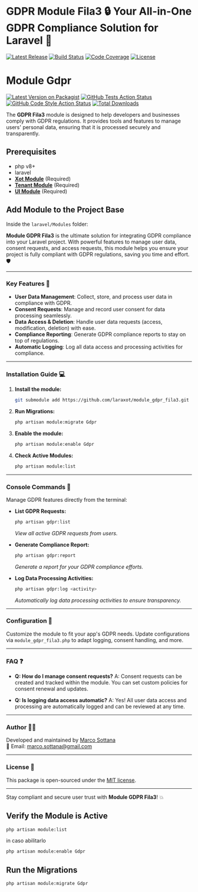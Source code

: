 # GDPR Module Fila3 🔒 Your All-in-One GDPR Compliance Solution for Laravel 🚀

[![Latest Release](https://img.shields.io/github/v/release/laraxot/module_gdpr_fila3)](https://github.com/laraxot/module_gdpr_fila3/releases)
[![Build Status](https://img.shields.io/travis/laraxot/module_gdpr_fila3/master)](https://travis-ci.org/laraxot/module_gdpr_fila3)
[![Code Coverage](https://img.shields.io/codecov/c/github/laraxot/module_gdpr_fila3)](https://codecov.io/gh/laraxot/module_gdpr_fila3)
[![License](https://img.shields.io/github/license/laraxot/module_gdpr_fila3)](LICENSE)
# Module Gdpr
[![Latest Version on Packagist](https://img.shields.io/packagist/v/laraxot/module_gdpr_fila3.svg?style=flat-square)](https://packagist.org/packages/laraxot/module_gdpr_fila3)
[![GitHub Tests Action Status](https://img.shields.io/github/workflow/status/laraxot/module_gdpr_fila3/run-tests?label=tests)](https://github.com/laraxot/module_gdpr_fila3/actions?query=workflow%3Arun-tests+branch%3Amain)
[![GitHub Code Style Action Status](https://img.shields.io/github/workflow/status/laraxot/module_gdpr_fila3/Check%20&%20fix%20styling?label=code%20style)](https://github.com/laraxot/module_gdpr_fila3/actions?query=workflow%3A"Check+%26+fix+styling"+branch%3Amain)
[![Total Downloads](https://img.shields.io/packagist/dt/laraxot/module_gdpr_fila3.svg?style=flat-square)](https://packagist.org/packages/laraxot/module_gdpr_fila3)

The **GDPR Fila3** module is designed to help developers and businesses comply with GDPR regulations. It provides tools and features to manage users' personal data, ensuring that it is processed securely and transparently.

## Prerequisites
- php v8+
- laravel
- **[Xot Module](https://github.com/laraxot/module_xot_fila3.git)** (Required)
- **[Tenant Module](https://github.com/laraxot/module_tenant_fila3.git)** (Required)
- **[UI Module](https://github.com/laraxot/module_ui_fila3.git)** (Required)

## Add Module to the Project Base
Inside the `laravel/Modules` folder:

**Module GDPR Fila3** is the ultimate solution for integrating GDPR compliance into your Laravel project. With powerful features to manage user data, consent requests, and access requests, this module helps you ensure your project is fully compliant with GDPR regulations, saving you time and effort. 🛡️

---

### Key Features 🌟
- **User Data Management**: Collect, store, and process user data in compliance with GDPR.
- **Consent Requests**: Manage and record user consent for data processing seamlessly.
- **Data Access & Deletion**: Handle user data requests (access, modification, deletion) with ease.
- **Compliance Reporting**: Generate GDPR compliance reports to stay on top of regulations.
- **Automatic Logging**: Log all data access and processing activities for compliance.

---

### Installation Guide 💻

1. **Install the module:**
    ```bash
    git submodule add https://github.com/laraxot/module_gdpr_fila3.git Gdpr
    ```

2. **Run Migrations:**
    ```bash
    php artisan module:migrate Gdpr
    ```

3. **Enable the module:**
    ```bash
    php artisan module:enable Gdpr
    ```

4. **Check Active Modules:**
    ```bash
    php artisan module:list
    ```

---

### Console Commands 🚀

Manage GDPR features directly from the terminal:

- **List GDPR Requests:**
    ```bash
    php artisan gdpr:list
    ```
    _View all active GDPR requests from users._

- **Generate Compliance Report:**
    ```bash
    php artisan gdpr:report
    ```
    _Generate a report for your GDPR compliance efforts._

- **Log Data Processing Activities:**
    ```bash
    php artisan gdpr:log <activity>
    ```
    _Automatically log data processing activities to ensure transparency._

---

### Configuration 🔧

Customize the module to fit your app's GDPR needs. Update configurations via `module_gdpr_fila3.php` to adapt logging, consent handling, and more.

---

### FAQ ❓

- **Q: How do I manage consent requests?**
  A: Consent requests can be created and tracked within the module. You can set custom policies for consent renewal and updates.

- **Q: Is logging data access automatic?**
  A: Yes! All user data access and processing are automatically logged and can be reviewed at any time.

---

### Author 👨‍💻

Developed and maintained by [Marco Sottana](https://github.com/marco76tv)  
📧 Email: marco.sottana@gmail.com

---

### License 📄

This package is open-sourced under the [MIT license](LICENSE).

---

Stay compliant and secure user trust with **Module GDPR Fila3**! 💥
## Verify the Module is Active
```bash
php artisan module:list
```
in caso abilitarlo
```bash
php artisan module:enable Gdpr
```

## Run the Migrations
```bash
php artisan module:migrate Gdpr
```